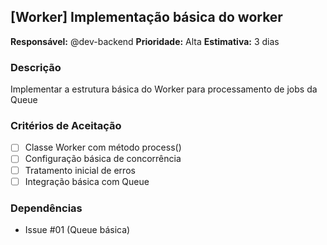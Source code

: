 ## [Worker] Implementação básica do worker
**Responsável:** @dev-backend
**Prioridade:** Alta
**Estimativa:** 3 dias

### Descrição
Implementar a estrutura básica do Worker para processamento de jobs da Queue

### Critérios de Aceitação
- [ ] Classe Worker com método process()
- [ ] Configuração básica de concorrência
- [ ] Tratamento inicial de erros
- [ ] Integração básica com Queue

### Dependências
- Issue #01 (Queue básica)